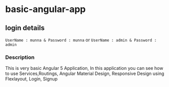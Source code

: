 # basic-angular-app

## login details
`UserName : munna & Password : munna`
or 
`UserName : admin & Password : admin`

### Description 
This is very basic Angular 5 Application, In this application you can see how to use Services,Routings, Angular Material Design, Responsive Design using Flexlayout, Login, Signup

